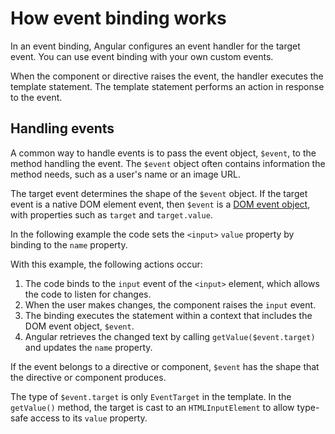 
# How event binding works

In an event binding, Angular configures an event handler for the target event.
You can use event binding with your own custom events.

When the component or directive raises the event, the handler executes the template statement.
The template statement performs an action in response to the event.

## Handling events

A common way to handle events is to pass the event object, `$event`, to the method handling the event.
The `$event` object often contains information the method needs, such as a user's name or an image URL.

The target event determines the shape of the `$event` object.
If the target event is a native DOM element event, then `$event` is a [DOM event object](https://developer.mozilla.org/en-US/docs/Web/Events), with properties such as `target` and `target.value`.

In the following example the code sets the `<input>` `value` property by binding to the `name` property.


<code-example path="event-binding/src/app/app.component.html" region="event-binding-3" header="src/app/app.component.html"></code-example>

With this example, the following actions occur:

1. The code binds to the `input` event of the `<input>` element, which allows the code to listen for changes.
1. When the user makes changes, the component raises the `input` event.
1. The binding executes the statement within a context that includes the DOM event object, `$event`.
1. Angular retrieves the changed text by calling `getValue($event.target)` and updates the `name` property.

If the event belongs to a directive or component, `$event` has the shape that the directive or component produces.

<div class="alert is-helpful">

The type of `$event.target` is only `EventTarget` in the template.
In the `getValue()` method, the target is cast to an `HTMLInputElement` to allow type-safe access to its `value` property.

<code-example path="event-binding/src/app/app.component.ts" region="getValue"></code-example>

</div>
